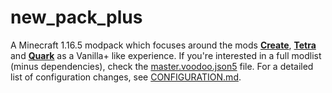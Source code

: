 # new_pack_plus

A Minecraft 1.16.5 modpack which focuses around the mods **[Create]**, **[Tetra]** and **[Quark]** as a Vanilla+ like experience. If you're interested in a full modlist (minus dependencies), check the [master.voodoo.json5](new_pack_plus/master.voodoo.json5) file. For a detailed list of configuration changes, see [CONFIGURATION.md](CONFIGURATION.md).

[Create]: https://www.curseforge.com/minecraft/mc-mods/create
[Tetra]:  https://www.curseforge.com/minecraft/mc-mods/tetra
[Quark]:  https://www.curseforge.com/minecraft/mc-mods/quark
